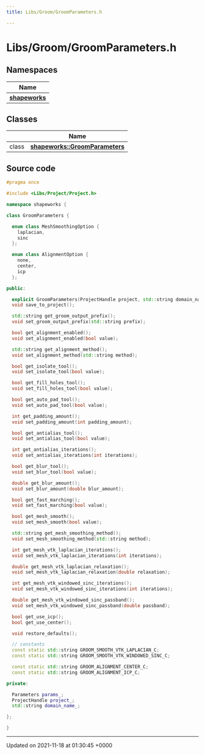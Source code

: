 ```yaml
---
title: Libs/Groom/GroomParameters.h

---
```


# Libs/Groom/GroomParameters.h



## Namespaces

| Name           |
| -------------- |
| **[shapeworks](../Namespaces/namespaceshapeworks.md)**  |

## Classes

|                | Name           |
| -------------- | -------------- |
| class | **[shapeworks::GroomParameters](../Classes/classshapeworks_1_1GroomParameters.md)**  |




## Source code

```cpp
#pragma once

#include <Libs/Project/Project.h>

namespace shapeworks {

class GroomParameters {

  enum class MeshSmoothingOption {
    laplacian,
    sinc
  };

  enum class AlignmentOption {
    none,
    center,
    icp
  };

public:

  explicit GroomParameters(ProjectHandle project, std::string domain_name = "");
  void save_to_project();

  std::string get_groom_output_prefix();
  void set_groom_output_prefix(std::string prefix);

  bool get_alignment_enabled();
  void set_alignment_enabled(bool value);

  std::string get_alignment_method();
  void set_alignment_method(std::string method);

  bool get_isolate_tool();
  void set_isolate_tool(bool value);

  bool get_fill_holes_tool();
  void set_fill_holes_tool(bool value);

  bool get_auto_pad_tool();
  void set_auto_pad_tool(bool value);

  int get_padding_amount();
  void set_padding_amount(int padding_amount);

  bool get_antialias_tool();
  void set_antialias_tool(bool value);

  int get_antialias_iterations();
  void set_antialias_iterations(int iterations);

  bool get_blur_tool();
  void set_blur_tool(bool value);

  double get_blur_amount();
  void set_blur_amount(double blur_amount);

  bool get_fast_marching();
  void set_fast_marching(bool value);

  bool get_mesh_smooth();
  void set_mesh_smooth(bool value);

  std::string get_mesh_smoothing_method();
  void set_mesh_smoothing_method(std::string method);

  int get_mesh_vtk_laplacian_iterations();
  void set_mesh_vtk_laplacian_iterations(int iterations);

  double get_mesh_vtk_laplacian_relaxation();
  void set_mesh_vtk_laplacian_relaxation(double relaxation);

  int get_mesh_vtk_windowed_sinc_iterations();
  void set_mesh_vtk_windowed_sinc_iterations(int iterations);

  double get_mesh_vtk_windowed_sinc_passband();
  void set_mesh_vtk_windowed_sinc_passband(double passband);

  bool get_use_icp();
  bool get_use_center();

  void restore_defaults();

  // constants
  const static std::string GROOM_SMOOTH_VTK_LAPLACIAN_C;
  const static std::string GROOM_SMOOTH_VTK_WINDOWED_SINC_C;

  const static std::string GROOM_ALIGNMENT_CENTER_C;
  const static std::string GROOM_ALIGNMENT_ICP_C;

private:

  Parameters params_;
  ProjectHandle project_;
  std::string domain_name_;

};

}
```


-------------------------------

Updated on 2021-11-18 at 01:30:45 +0000
